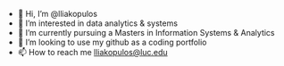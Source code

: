 - 👋 Hi, I’m @lliakopulos
- 👀 I’m interested in data analytics & systems
- 🌱 I’m currently pursuing a Masters in Information Systems & Analytics
- 💞️ I’m looking to use my github as a coding portfolio
- 📫 How to reach me lliakopulos@luc.edu

<!---
lliakopulos/lliakopulos is a ✨ special ✨ repository because its `README.md` (this file) appears on your GitHub profile.
You can click the Preview link to take a look at your changes.
--->
